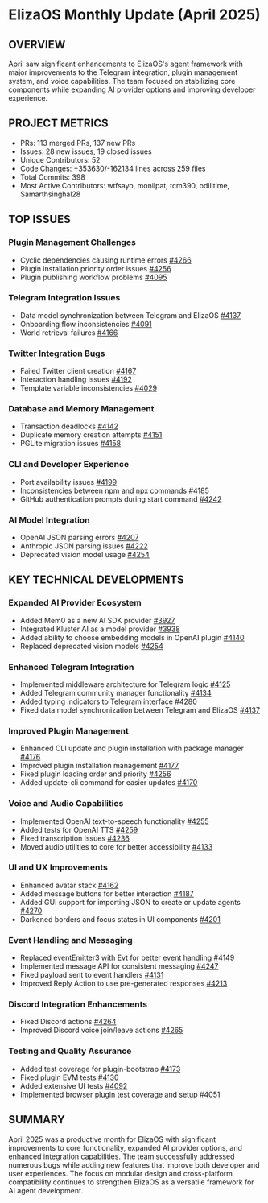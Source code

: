 # ElizaOS Monthly Update (April 2025)

## OVERVIEW
April saw significant enhancements to ElizaOS's agent framework with major improvements to the Telegram integration, plugin management system, and voice capabilities. The team focused on stabilizing core components while expanding AI provider options and improving developer experience.

## PROJECT METRICS
- PRs: 113 merged PRs, 137 new PRs
- Issues: 28 new issues, 19 closed issues
- Unique Contributors: 52
- Code Changes: +353630/-162134 lines across 259 files
- Total Commits: 398
- Most Active Contributors: wtfsayo, monilpat, tcm390, odilitime, Samarthsinghal28

## TOP ISSUES

### Plugin Management Challenges
- Cyclic dependencies causing runtime errors [#4266](https://github.com/elizaos/eliza/issues/4266)
- Plugin installation priority order issues [#4256](https://github.com/elizaos/eliza/issues/4256)
- Plugin publishing workflow problems [#4095](https://github.com/elizaos/eliza/issues/4095)

### Telegram Integration Issues
- Data model synchronization between Telegram and ElizaOS [#4137](https://github.com/elizaos/eliza/issues/4137)
- Onboarding flow inconsistencies [#4091](https://github.com/elizaos/eliza/issues/4091)
- World retrieval failures [#4166](https://github.com/elizaos/eliza/issues/4166)

### Twitter Integration Bugs
- Failed Twitter client creation [#4167](https://github.com/elizaos/eliza/issues/4167)
- Interaction handling issues [#4192](https://github.com/elizaos/eliza/issues/4192)
- Template variable inconsistencies [#4029](https://github.com/elizaos/eliza/issues/4029)

### Database and Memory Management
- Transaction deadlocks [#4142](https://github.com/elizaos/eliza/issues/4142)
- Duplicate memory creation attempts [#4151](https://github.com/elizaos/eliza/issues/4151)
- PGLite migration issues [#4158](https://github.com/elizaos/eliza/issues/4158)

### CLI and Developer Experience
- Port availability issues [#4199](https://github.com/elizaos/eliza/issues/4199)
- Inconsistencies between npm and npx commands [#4185](https://github.com/elizaos/eliza/issues/4185)
- GitHub authentication prompts during start command [#4242](https://github.com/elizaos/eliza/issues/4242)

### AI Model Integration
- OpenAI JSON parsing errors [#4207](https://github.com/elizaos/eliza/issues/4207)
- Anthropic JSON parsing issues [#4222](https://github.com/elizaos/eliza/issues/4222)
- Deprecated vision model usage [#4254](https://github.com/elizaos/eliza/issues/4254)

## KEY TECHNICAL DEVELOPMENTS

### Expanded AI Provider Ecosystem
- Added Mem0 as a new AI SDK provider [#3927](https://github.com/elizaos/eliza/pull/3927)
- Integrated Kluster AI as a model provider [#3938](https://github.com/elizaos/eliza/pull/3938)
- Added ability to choose embedding models in OpenAI plugin [#4140](https://github.com/elizaos/eliza/pull/4140)
- Replaced deprecated vision models [#4254](https://github.com/elizaos/eliza/pull/4254)

### Enhanced Telegram Integration
- Implemented middleware architecture for Telegram logic [#4125](https://github.com/elizaos/eliza/pull/4125)
- Added Telegram community manager functionality [#4134](https://github.com/elizaos/eliza/pull/4134)
- Added typing indicators to Telegram interface [#4280](https://github.com/elizaos/eliza/pull/4280)
- Fixed data model synchronization between Telegram and ElizaOS [#4137](https://github.com/elizaos/eliza/pull/4137)

### Improved Plugin Management
- Enhanced CLI update and plugin installation with package manager [#4176](https://github.com/elizaos/eliza/pull/4176)
- Improved plugin installation management [#4177](https://github.com/elizaos/eliza/pull/4177)
- Fixed plugin loading order and priority [#4256](https://github.com/elizaos/eliza/pull/4256)
- Added update-cli command for easier updates [#4170](https://github.com/elizaos/eliza/pull/4170)

### Voice and Audio Capabilities
- Implemented OpenAI text-to-speech functionality [#4255](https://github.com/elizaos/eliza/pull/4255)
- Added tests for OpenAI TTS [#4259](https://github.com/elizaos/eliza/pull/4259)
- Fixed transcription issues [#4236](https://github.com/elizaos/eliza/pull/4236)
- Moved audio utilities to core for better accessibility [#4133](https://github.com/elizaos/eliza/pull/4133)

### UI and UX Improvements
- Enhanced avatar stack [#4162](https://github.com/elizaos/eliza/pull/4162)
- Added message buttons for better interaction [#4187](https://github.com/elizaos/eliza/pull/4187)
- Added GUI support for importing JSON to create or update agents [#4270](https://github.com/elizaos/eliza/pull/4270)
- Darkened borders and focus states in UI components [#4201](https://github.com/elizaos/eliza/pull/4201)

### Event Handling and Messaging
- Replaced eventEmitter3 with Evt for better event handling [#4149](https://github.com/elizaos/eliza/pull/4149)
- Implemented message API for consistent messaging [#4247](https://github.com/elizaos/eliza/pull/4247)
- Fixed payload sent to event handlers [#4131](https://github.com/elizaos/eliza/pull/4131)
- Improved Reply Action to use pre-generated responses [#4213](https://github.com/elizaos/eliza/pull/4213)

### Discord Integration Enhancements
- Fixed Discord actions [#4264](https://github.com/elizaos/eliza/pull/4264)
- Improved Discord voice join/leave actions [#4265](https://github.com/elizaos/eliza/pull/4265)

### Testing and Quality Assurance
- Added test coverage for plugin-bootstrap [#4173](https://github.com/elizaos/eliza/pull/4173)
- Fixed plugin EVM tests [#4130](https://github.com/elizaos/eliza/pull/4130)
- Added extensive UI tests [#4092](https://github.com/elizaos/eliza/pull/4092)
- Implemented browser plugin test coverage and setup [#4051](https://github.com/elizaos/eliza/pull/4051)

## SUMMARY
April 2025 was a productive month for ElizaOS with significant improvements to core functionality, expanded AI provider options, and enhanced integration capabilities. The team successfully addressed numerous bugs while adding new features that improve both developer and user experiences. The focus on modular design and cross-platform compatibility continues to strengthen ElizaOS as a versatile framework for AI agent development.
